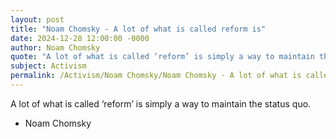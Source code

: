 ```yaml
---
layout: post
title: "Noam Chomsky - A lot of what is called reform is"
date: 2024-12-28 12:00:00 -0000
author: Noam Chomsky
quote: "A lot of what is called ‘reform’ is simply a way to maintain the status quo."
subject: Activism
permalink: /Activism/Noam Chomsky/Noam Chomsky - A lot of what is called reform is
---
```


A lot of what is called ‘reform’ is simply a way to maintain the status quo.

- Noam Chomsky
